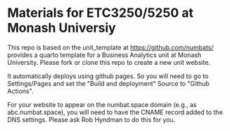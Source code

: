 # Materials for ETC3250/5250 at Monash Universiy 

This repo is based on the unit_template at https://github.com/numbats/ provides a quarto template for a Business Analytics unit at Monash University. Please fork or clone this repo to create a new unit website.

It automatically deploys using github pages. So you will need to go to Settings/Pages and set the "Build and deployment" Source to "Github Actions".

For your website to appear on the numbat.space domain (e.g., as abc.numbat.space), you will need to have the CNAME record added to the DNS settings. Please ask Rob Hyndman to do this for you.
